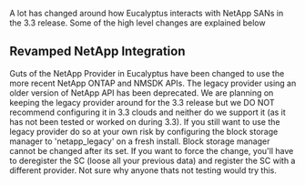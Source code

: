 A lot has changed around how Eucalyptus interacts with NetApp SANs in the 3.3 release. Some of the high level changes are explained below

## Revamped NetApp Integration

Guts of the NetApp Provider in Eucalyptus have been changed to use the more recent NetApp ONTAP and NMSDK APIs. The legacy provider using an older version of NetApp API has been deprecated. We are planning on keeping the legacy provider around for the 3.3 release but we DO NOT recommend configuring it in 3.3 clouds and neither do we support it (as it has not been tested or worked on during 3.3). If you still want to use the legacy provider do so at your own risk by configuring the block storage manager to 'netapp_legacy' on a fresh install. Block storage manager cannot be changed after its set. If you want to force the change, you'll have to deregister the SC (loose all your previous data) and register the SC with a different provider. Not sure why anyone thats not testing would try this.